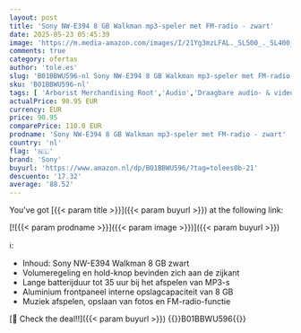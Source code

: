 ```yaml
---
layout: post
title: 'Sony NW-E394 8 GB Walkman mp3-speler met FM-radio - zwart'
date: 2025-05-23 05:45:39
image: 'https://m.media-amazon.com/images/I/21Yg3mzLFAL._SL500_._SL400_.jpg'
comments: true
category: ofertas
author: 'tole.es'
slug: 'B01BBWU596-nl Sony NW-E394 8 GB Walkman mp3-speler met FM-radio - zwart'
sku: 'B01BBWU596-nl'
tags: [ 'Arborist Merchandising Root','Audio','Draagbare audio- & videoapparatuur','Elektronica','Mp3- & digitale audiospelers','Self Service','Special Features Stores','be0c145d-645e-47ab-b638-53e8112e3d67_0','be0c145d-645e-47ab-b638-53e8112e3d67_8201','sony','🇳🇱', ]
actualPrice: 90.95 EUR
currency: EUR
price: 90.95
comparePrice: 110.0 EUR
prodname: 'Sony NW-E394 8 GB Walkman mp3-speler met FM-radio - zwart'
country: 'nl'
flag: '🇳🇱'
brand: 'Sony'
buyurl: 'https://www.amazon.nl/dp/B01BBWU596/?tag=tolees0b-21'
descuento: '17.32'
average: '88.52'
---
```


You've got [{{< param title >}}]({{< param buyurl >}}) at the following link:

[![{{< param prodname >}}]({{< param image >}})]({{< param buyurl >}})

ℹ️:

- Inhoud: Sony NW-E394 Walkman 8 GB zwart
- Volumeregeling en hold-knop bevinden zich aan de zijkant
- Lange batterijduur tot 35 uur bij het afspelen van MP3-s
- Aluminium frontpaneel interne opslagcapaciteit van 8 GB
- Muziek afspelen, opslaan van fotos en FM-radio-functie

[🛒 Check the deal!!]({{< param buyurl >}})
{{<world>}}B01BBWU596{{</world>}}

